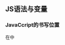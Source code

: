 ## JS语法与变量

### JavaCcript的书写位置

在<body>中<script>标签，在内部书写JavaScript代码

将代码单独保存为.js格式文件，然后在HTML文件中使用这样的形式引入它

```html
<script src=""></script>
```

### 认识输出语句

弹出警告框

```javascript
alert('') ;
```

 控制台输出，字符串要加  ''

```js
console.log(); 
```

### 输入语句

```js
prompt()
```



### 变量

```js
var 
```

变量只能有字母，数字，下划线，$组成，但不能以数字开头

不能是关键字或保留字

变量名大小写敏感，a和A两个个不同的变量

##### 优秀的变量命名法

驼峰命名法：mathTestScore    实用使用大小写字母

c风格：math_test_score

匈牙利命名法：iMathTestScore

##### 变量的默认值

一个变量只定义，但没有赋初值，默认值是undefined

一个变量只有被var定义，并赋初值之后，才算正式初始化完成

```js
var a;
console.log(a);    //undefined
a = 10;
console.log(a);    //10
```

##### 变量的常见错误

不用var定义，而直接将他值赋予它，虽不引发报错，但会产生作用域问题。

尝试使用一个既没有被var定义过，也没有赋过值的字符，就会产生引用错误。

##### 同时声明多个变量

使用逗号同时声明和初始化两个变量

```js
var a = 0 , b = 0;
```

#### 变量声明提升

变量声明的提升：你可以提前使用一个稍后才声明的变量，而不会引发异常

在执行所有代码前，JS有预解析阶段，会预读所有变量的定义

```js
console.log(a);
var a = 12 ;
```

变量声明提升只提升定义，不提升值

**注意事项**

变量声明的提升是JavaScript的特性，所以经常出面试题

在实际开发时，不要刻意使用变量声明提升特性，一定要先定义并给变量赋初值，然后再使用变量

## JS基本数据类型

###  typeof运算符

使用typeof运算符可以检测值或者变量的类型

```js
console.log(typeof 5);
console.log(typeof '慕课网')
```

typeof不是内置函数

### Number(数字)类型

所有数字不分大小，不分整浮，不分正负，都是数字类型

小数中0可以省略

较大数或较小数(绝对值较小)可以写成科学计数法

二进制数值以0b开头

八进制数值以0开头

十六进制数值以0x开头

#####  **一个特殊的数字型值NaN**

NaN是英语“not  a  number” 的意思，即“不是一个数” ，但它是一个数字类型的值

0除以0的结果是NaN，事实上，在数学运算中，若结果不能得到数字，其结果往往都是NaN

NaN有一个 “奇怪” 的性质：不自等。

###  Boolean(布尔)类型

ture

### Undefined是什么

一个没有被赋值的变量的默认值是undefined，而undefined的类型也是undefined

即：undefined又是值，又是一种类型，这种类型只有它自己一个值

### null类型是什么

null表示“空” ，它是“ 空对象”

当我们需要将对象销毁，数组销毁或者删除事件监听时，通常将他们设置为null

### String(字符串)类型

字符串就是"人类的自然语言"

字符串要用引号包裹，双引号或者单引号均可

加号可以用来拼接多个字符串

##### 字符串和变量的拼接

要将一个变量的值"插入"到字符串中，要"斩断链接" 

```js
var year = 2022;
var str = '北京冬季奥运会在' + year + '年召开'
```

新版本ES中增加了反引号表示法，可以更方便进行变量插值

##### 空字符串

一些时候需要使用空字符串，直接书写闭合的引号对即可

##### 字符串的length属性

字符串的length属性表示字符串的长度

```js
'我喜欢JS'.length  //5
```

##### 字符串的常用方法

"方法" 就是能够打点调用的函数，字符串有丰富的方法

###### charAt()方法 

可以得到指定位置的字符

```js
'我喜欢JS,我也喜欢HTML'.charAt(0) //'我'
'我喜欢JS,我也喜欢HTML'.charAt(11)  //'T'
```

###### substring)()  

substring(a,b)方法得到从a开始到b结束(不包括b处)的字符串 

substring(a,b)方法如果省略第二个参数，返回的字串会一直到字符串的结尾

```js
'我喜欢JS，我也喜欢HTML'.substring(6) //'我也喜欢HTML'
```

substring(a,b)中，a可以大于b，数字顺序将自动调整为小数在前

###### substr()

substr(a,b)中，将得到从a开始的长度为b的字串

```js
'我喜欢JS，我也喜欢HTML'.substr(3,2) //'JS'
```

substr(a,b)中，b可以省略，表示到字符串结尾

'我喜欢JS，我也喜欢HTML'.substr(3) //'JS,我也喜欢HTML'

substr(a,b)中，a可以是负数，表示倒数位置

###### slice()

slice(a,b)方法得到从a开始到b结束(不包括b处)的字串

slice(a,b)的参数a可以是负数

slice(a,b)中，参数a必须小于参数b

##### 对比总结

substring(a,b)和slice(a,b)功能基本一致，都是得到从a开始到b结束(不包括b)的子串，区别：

1.ssubstring()可以自动交换两个参数位置，而slice()不行；

2.slice()的参数a可以是负数，而substring()不行

substr(a,b)中参数b是子串长度，而不是位置编号

toUpperCase()转为大写

toLowerCase()转为小写

##### indexOf()

indexOf()方法返回某个指定的字符串值在字符串中首次出现的位置

如果要检索的字符串值没有问题，则该返回-1

### 数据类型转换

Number()函数

parseInt()函数的功能是将字符串转为整数 

parseFloat()的功能是将字符串转为浮点数

String()函数，把数字转为字符串，布尔值转为字符串

toString()方法，把值转为字符串

 Boolean，转为布尔值

## 表达式与操作符

### 算术表达式

加减的符号和数学一致，乘法是*号，除法是/号

默认情况，乘除法的优先级要高于加法和减法；必要时可以使用圆括号来改变运算的顺序

##### 加号的两种作用

加号有”加法“ 和 ”连字符“ 两种作用

如果加号两边的操作数都是数字， 则为”加法“，否则为连字符

##### 取余运算

取余运算也叫作”求模运算“ ，用百分号%表示

a%b表示求a除以b的余数，他不关心整数部分，只关心余数

##### 隐式类型转换

如果参与数学运算的某操作数不是数字型，那么JavaScript会自动将此操作数转换为数字型

隐式转换的本质是内部调用Number()函数

##### 有关IEEE754

JavaScript中，有些小数的数学运算不是很精准

JavaScript使用IEEE754二进制浮点数算术标准，这回使一些个别的小数运算产生丢失精度问题

解决办法：在进行小数运算时，要调用数字的toFixed()方法保留指定的小数位数

Math.ceil()向上取整，Math.floor()向下取整

### 逻辑表达式

非运算：! 否定

与运算：&&表示并且，口诀：都真才真

或运算：||表示或者，口诀：有真就真

### 赋值运算符

JS中，=表示赋值，==判断是否相等(不判断类型)，==判断是否全等

赋值运算符会将等号右边的数值，赋予等号左边的变量

赋值运算也产生值，等号后面的值将作为“赋值运算的值”

### 综合表达式

运算顺序：非运算--数学运算--关系运算--逻辑运算

变量的范围表示：

```js
a >= 5 && a <= 12
```

 







 

